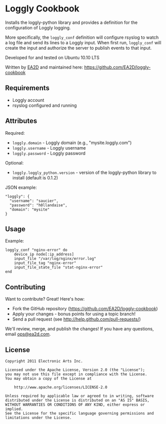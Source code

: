 Loggly Cookbook
====================
Installs the loggly-python library and provides a definition for the configuration of Loggly logging.

More specifically, the `loggly_conf` definition will configure rsyslog to watch a log file and send its lines to a Loggly input.  When first run, `loggly_conf` will create the input and authorize the server to publish events to that input.

Developed for and tested on Ubuntu 10.10 LTS

Written by [EA2D](http://ea2d.com) and maintained here:
<https://github.com/EA2D/loggly-cookbook>


Requirements
--------------------
* Loggly account
* rsyslog configured and running



Attributes
--------------------
Required:

* `loggly.domain` - Loggly domain (e.g., "mysite.loggly.com")
* `loggly.username` - Loggly username
* `loggly.password` - Loggly password

Optional:

* `loggly.loggly_python.version` - version of the loggly-python library to install (default is 0.1.2)

JSON example:

    "loggly": {
      "username": "saucier",
      "password": "h0llandaise",
      "domain": "mysite"
    }


Usage
--------------------
Example:

    loggly_conf "nginx-error" do
        device_ip node[:ip_address]
        input_file "/var/log/nginx/error.log"
        input_file_tag "nginx-error"
        input_file_state_file "stat-nginx-error"
    end


Contributing
--------------------
Want to contribute?  Great!  Here's how:

* Fork the GitHub repository (<https://github.com/EA2D/loggly-cookbook>)
* Apply your changes - bonus points for using a topic branch!
* Send a pull request (see <http://help.github.com/pull-requests/>)

We'll review, merge, and publish the changes!  If you have any questions, email <ops@ea2d.com>.


License
--------------------

    Copyright 2011 Electronic Arts Inc.

    Licensed under the Apache License, Version 2.0 (the "License");
    you may not use this file except in compliance with the License.
    You may obtain a copy of the License at

        http://www.apache.org/licenses/LICENSE-2.0

    Unless required by applicable law or agreed to in writing, software
    distributed under the License is distributed on an "AS IS" BASIS,
    WITHOUT WARRANTIES OR CONDITIONS OF ANY KIND, either express or implied.
    See the License for the specific language governing permissions and
    limitations under the License.
